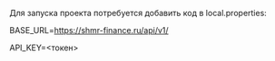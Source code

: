 Для запуска проекта потребуется добавить код в local.properties:

BASE_URL=https://shmr-finance.ru/api/v1/

API_KEY=<токен>
